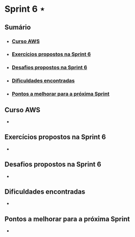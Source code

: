 # Sprint 6 ⋆
## Sumário
- ### [Curso AWS]()
- ### [Exercícios propostos na Sprint 6]()
- ### [Desafios propostos na Sprint 6]()
- ### [Dificuldades encontradas]()
- ### [Pontos a melhorar para a próxima Sprint]()

## Curso AWS

-

## Exercícios propostos na Sprint 6

-

## Desafios propostos na Sprint 6

-

## Dificuldades encontradas

-

## Pontos a melhorar para a próxima Sprint

-
